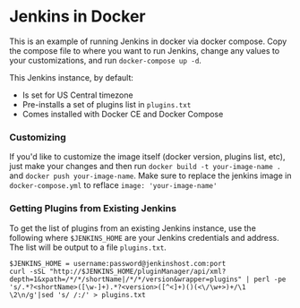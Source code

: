 # Jenkins in Docker 
This is an example of running Jenkins in docker via docker compose. Copy the compose file to where you want to run Jenkins, change any values to your customizations, and run `docker-compose up -d`.

This Jenkins instance, by default:
* Is set for US Central timezone
* Pre-installs a set of plugins list in `plugins.txt`
* Comes installed with Docker CE and Docker Compose

### Customizing
If you'd like to customize the image itself (docker version, plugins list, etc), just make your changes and then run `docker build -t your-image-name .` and `docker push your-image-name`. Make sure to replace the jenkins image in `docker-compose.yml` to reflace `image: 'your-image-name'`

### Getting Plugins from Existing Jenkins
To get the list of plugins from an existing Jenkins instance, use the following where `$JENKINS_HOME` are your Jenkins credentials and address. The list will be output to a file `plugins.txt`.

```commandline
$JENKINS_HOME = username:password@jenkinshost.com:port
curl -sSL "http://$JENKINS_HOME/pluginManager/api/xml?depth=1&xpath=/*/*/shortName|/*/*/version&wrapper=plugins" | perl -pe 's/.*?<shortName>([\w-]+).*?<version>([^<]+)()(<\/\w+>)+/\1 \2\n/g'|sed 's/ /:/' > plugins.txt
```
